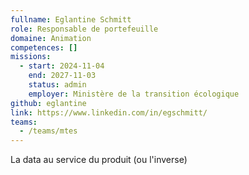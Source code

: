 ```yaml
---
fullname: Eglantine Schmitt
role: Responsable de portefeuille
domaine: Animation
competences: []
missions:
  - start: 2024-11-04
    end: 2027-11-03
    status: admin
    employer: Ministère de la transition écologique
github: eglantine
link: https://www.linkedin.com/in/egschmitt/
teams:
  - /teams/mtes
---
```

La data au service du produit (ou l'inverse)